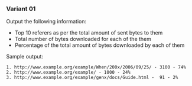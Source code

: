 ### Variant 01
Output the following information:

* Top 10 referers as per the total amount of sent bytes to them
* Total number of bytes downloaded for each of the them
* Percentage of the total amount of bytes downloaded by each of them

Sample output:

```
1. http://www.example.org/example/When/200x/2006/09/25/ - 3100 - 74%                                                    
2. http://www.example.org/example/ - 1000 - 24%                
3. http://www.example.org/example/genx/docs/Guide.html -  91 - 2%                                                        
```
